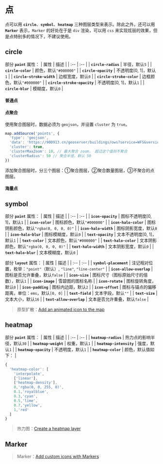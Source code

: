 # 点
点可以用 **`circle`**、**`symbol`**、**`heatmap`** 三种图层类型来表示。除此之外，还可以用 **`Marker`** 表示，`Marker` 的好处在于是 `div` 渲染，可以用 `css` 来实现炫丽的效果，但是点特别多的情况下，不建议使用。

## circle
部分 **`paint`** 属性：
| 属性 | 描述 |
| :-- | :-- |
| **`circle-radius`** | 半径，默认`5` |
| **`circle-color`** | 颜色，默认`"#000000"` |
| **`circle-opacity`** | 不透明度[0, 1]，默认`1` |
| **`circle-stroke-width`** | 边框宽度，默认`0` |
| **`circle-stroke-color`** | 边框颜色，默认`"#000000"` |
| **`circle-stroke-opacity`** | 不透明度[0, 1]，默认`1` |
| **`circle-blur`** | 模糊度，默认`0` |

#### 普通点
<ClientOnly>
  <code-view name="circle"/>
</ClientOnly>

#### 点聚合
使用聚合图层时，数据必须为 `geojson`，并设置 `cluster` 为 `true`。

``` js
map.addSource('points', {
  'type': 'geojson',
  'data': 'https://900913.cn/geoserver/buildings/ows?service=WFS&version=2.0.0&request=GetFeature&typeName=buildings:cq_point&outputFormat=application/json',
  'cluster': true,
  'clusterMaxZoom': 10, // 最大聚合 zoom， 超过这个值则不聚合
  'clusterRadius': 50 // 聚合半径，默认 50
})
```

添加聚合图层时，分三个图层：①聚合图层，②聚合数量图层，③不聚合的点图层。

<ClientOnly>
  <code-view name="circle-cluster"/>
</ClientOnly>

#### 海量点
<ClientOnly>
  <code-view name="circle-scatter"/>
</ClientOnly>

## symbol
部分 **`paint`** 属性：
| 属性 | 描述 |
| :-- | :-- |
| **`icon-opacity`** | 图标不透明度[0, 1]，默认`1` |
| **`icon-color`** | 图标颜色，默认`"#000000"` |
| **`icon-halo-color`** | 图标阴影颜色，默认`"rgba(0, 0, 0, 0)"` |
| **`icon-halo-width`** | 图标阴影宽度，默认`0` |
| **`icon-halo-blur`** | 图标模糊度，默认`0` |
| **`text-opacity`** | 文本不透明度[0, 1]，默认`1` |
| **`text-color`** | 文本颜色，默认`"#000000"` |
| **`text-halo-color`** | 文本阴影颜色，默认`"rgba(0, 0, 0, 0)"` |
| **`text-halo-width`** | 文本阴影宽度，默认`0` |
| **`text-halo-blur`** | 文本模糊度，默认`0` |

部分 **`layout`** 属性：
| 属性 | 描述 |
| :-- | :-- |
| **`symbol-placement`** | 注记相对位置，枚举：`"point"`（默认）, `"line"`, `"line-center"` |
| **`icon-allow-overlap`** | 图标是否允许重叠，默认`false` |
| **`icon-size`** | 图标尺寸（图标原始尺寸的倍数），默认`1` |
| **`icon-image`** | 雪碧图的图标名称 |
| **`icon-rotate`** | 图标旋转角度，默认`0` |
| **`icon-padding`** | 图标内边距，默认`2` |
| **`icon-offset`** | 图标与锚点的偏移距离，单位：`ems`，默认`[0, 0]` |
| **`text-field`** | 文本字段，默认`""` |
| **`text-size`** | 文本大小，默认`16` |
| **`text-allow-overlap`** | 文本是否允许重叠，默认`false` |

<ClientOnly>
  <code-view name="symbol"/>
</ClientOnly>

> 原型扩散：[Add an animated icon to the map](https://docs.mapbox.com/mapbox-gl-js/example/add-image-animated/)

## heatmap
部分 **`paint`** 属性：
| 属性 | 描述 |
| :-- | :-- |
| **`heatmap-radius`** | 热力点的影响半径，默认`30` |
| **`heatmap-weight`** | 权重，默认`1` |
| **`heatmap-intensity`** | 强度，默认`1` |
| **`heatmap-opacity`** | 不透明度，默认`1` |
| **`heatmap-color`** | 颜色，默认值如下： |

``` js
{
  'heatmap-color': [
    'interpolate',
    ['linear'],
    ['heatmap-density'],
    0,'rgba(0, 0, 255, 0)',
    0.1,'royalblue',
    0.3,'cyan',
    0.5,'lime',
    0.7,'yellow',
    1,'red'
  ]
}
```

<ClientOnly>
  <code-view name="heatmap"/>
</ClientOnly>

> 热力图：[Create a heatmap layer](https://docs.mapbox.com/mapbox-gl-js/example/heatmap-layer/)

## Marker
<ClientOnly>
  <code-view name="marker"/>
</ClientOnly>

> Marker：[Add custom icons with Markers](https://docs.mapbox.com/mapbox-gl-js/example/custom-marker-icons/)
